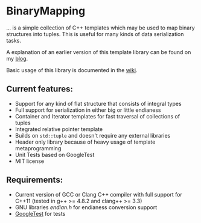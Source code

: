 # BinaryMapping

... is a simple collection of C++ templates which may be used to map binary structures into tuples. This is useful for many kinds of data serialization tasks.

A explanation of an earlier version of this template library can be found on my [blog](http://blog.kummerlaender.eu/artikel/mapping-binary-structures-as-tuples-using-template-metaprogramming).

Basic usage of this library is documented in the [wiki](https://github.com/KnairdA/BinaryMapping/wiki/Basic-Usage).

## Current features:

- Support for any kind of flat structure that consists of integral types
- Full support for serialization in either big or little endianess
- Container and Iterator templates for fast traversal of collections of tuples
- Integrated relative pointer template
- Builds on `std::tuple` and doesn't require any external libraries
- Header only library because of heavy usage of template metaprogramming
- Unit Tests based on GoogleTest
- MIT license

## Requirements:

- Current version of GCC or Clang C++ compiler with full support for C++11 (tested in g++ >= 4.8.2 and clang++ >= 3.3)
- GNU libraries _endian.h_ for endianess conversion support
- [GoogleTest](http://code.google.com/p/googletest/) for tests
